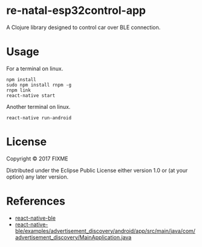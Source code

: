 # re-natal-esp32control-app

A Clojure library designed to control car over BLE connection.

# Usage

For a terminal on linux.
```
npm install
sudo npm install rnpm -g
rnpm link
react-native start
```

Another terminal on linux.
```
react-native run-android
```

# License

Copyright © 2017 FIXME

Distributed under the Eclipse Public License either version 1.0 or (at
your option) any later version.

# References
- [react-native-ble](https://github.com/jacobrosenthal/react-native-ble)
- [react-native-ble/examples/advertisement_discovery/android/app/src/main/java/com/advertisement_discovery/MainApplication.java](https://github.com/jacobrosenthal/react-native-ble/blob/master/examples/advertisement_discovery/android/app/src/main/java/com/advertisement_discovery/MainApplication.java)
